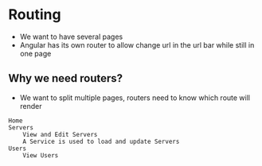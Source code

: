 # Routing
* We want to have several pages
* Angular has its own router to allow change url in the url bar while still in one page

## Why we need routers?
* We want to split multiple pages, routers need to know which route will render
```
Home
Servers
    View and Edit Servers
    A Service is used to load and update Servers
Users
    View Users
```
